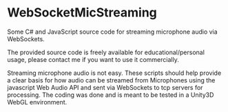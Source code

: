 # WebSocketMicStreaming
Some C# and JavaScript source code for streaming microphone audio via WebSockets.

The provided source code is freely available for educational/personal usage, please contact me if you want to use it commercially.

Streaming microphone audio is not easy. These scripts should help provide a clear basis for how audio can be streamed from Microphones using the javascript Web Audio API and sent via WebSockets to tcp servers for processing. The coding was done and is meant to be tested in a Unity3D WebGL environment. 
